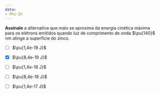 ```yaml
---
data:
- Phi-Zn
---
```

**Assinale** a alternativa que mais se aproxima da energia cinética máxima para os elétrons emitidos quando luz de comprimento de onda $\pu{140}$ nm atinge a superfície do zinco. 

- [ ] $\pu{1,4e-19 J}$
- [x] $\pu{8,4e-19 J}$
- [ ] $\pu{1,4e-18 J}$
- [ ] $\pu{8,4e-18 J}$
- [ ] $\pu{1,4e-17 J}$


